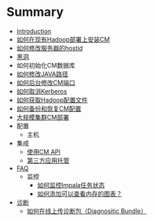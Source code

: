 # Summary

* [Introduction](README.md)
* [如何在现有Hadoop部署上安装CM](unmanagement_install.md)
* [如何修改服务器的hostid](modify_hostid.md)
* [黑洞](hei_dong.md)
* 如何初始化CM数据库
* [如何修改JAVA路径](java_path.md)
* [如何后台修改CM端口](change_cm_port.md)
* [如何取消Kerberos](disable_kerberos.md)
* [如何获取Hadoop配置文件](hadoop_config_file.md)
* [如何备份和恢复CM配置](backup_restore_cm.md)
* [大规模集群CM部署](1k_node.md)
* 配置
   * 主机
* 集成
   * [使用CM API](cm_api.md)
   * [第三方应用托管](3rd_party.md)
* [FAQ](faq.md)
   * 监控
       * [如何监控Impala任务状态](monitor_impala.md)
       * [如何添加可以查看内存的图表？](memory_chart.md)
* [诊断](diag.md)
   * [如何在线上传诊断包（Diagnositic Bundle）](upload_bundle.md)

